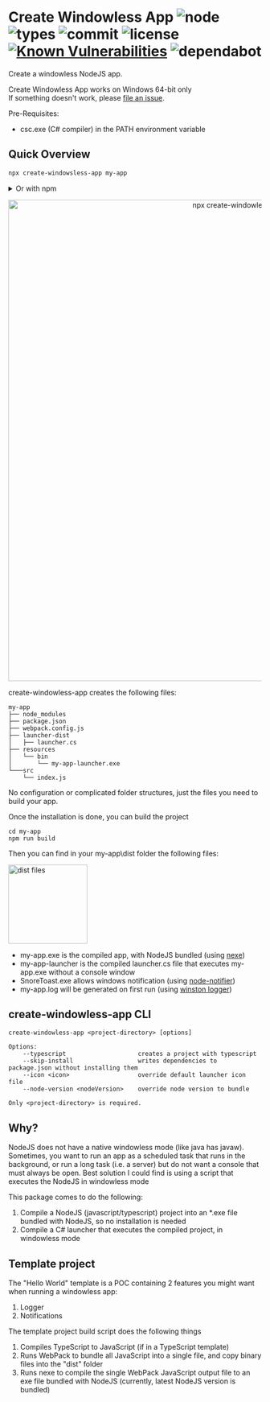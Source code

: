 # Create Windowless App ![node](https://img.shields.io/node/v/create-windowless-app.svg) ![types](https://img.shields.io/npm/types/typescript.svg) ![commit](https://img.shields.io/github/last-commit/yoavain/create-windowless-app.svg) ![license](https://img.shields.io/npm/l/create-windowless-app.svg) [![Known Vulnerabilities](https://snyk.io//test/github/yoavain/create-windowless-app/badge.svg?targetFile=package.json)](https://snyk.io//test/github/yoavain/create-windowless-app?targetFile=package.json) ![dependabot](https://api.dependabot.com/badges/status?host=github&repo=yoavain/create-windowless-app)
Create a windowless NodeJS app.

Create Windowless App works on Windows 64-bit only<br>
If something doesn't work, please [file an issue](https://github.com/yoavain/create-windowless-app/issues/new). 


Pre-Requisites:
* csc.exe (C# compiler) in the PATH environment variable

## Quick Overview

```sh
npx create-windowsless-app my-app
```

<details><summary>Or with npm</summary>
<p>
You can install create-windowsless-app globally:

```sh
npm install -g create-windowsless-app
```

And then you can run:
```
create-windowless-app my-app
```
</p>
</details>

<p align='center'>
<img src='https://raw.githubusercontent.com/yoavain/create-windowless-app/master/resources/docs/usage.gif' width='957' alt='npx create-windowless-app my-app'>
</p>

create-windowless-app creates the following files:
```
my-app
├── node_modules
├── package.json
├── webpack.config.js
├── launcher-dist
│   ├── launcher.cs
├── resources
│   └── bin
│       └── my-app-launcher.exe
└───src
    └── index.js
```

No configuration or complicated folder structures, just the files you need to build your app.<br>

Once the installation is done, you can build the project
```
cd my-app
npm run build
```

Then you can find in your my-app\dist folder the following files:
<p>
<img src='https://raw.githubusercontent.com/yoavain/create-windowless-app/master/resources/docs/dist.png' width='157' alt='dist files'>
</p>

* my-app.exe is the compiled app, with NodeJS bundled (using [nexe](https://github.com/nexe/nexe))
* my-app-launcher is the compiled launcher.cs file that executes my-app.exe without a console window
* SnoreToast.exe allows windows notification (using [node-notifier](https://github.com/mikaelbr/node-notifier))
* my-app.log will be generated on first run (using [winston logger](https://github.com/winstonjs/winston))

## create-windowless-app CLI

```
create-windowless-app <project-directory> [options]

Options:
    --typescript                    creates a project with typescript
    --skip-install                  writes dependencies to package.json without installing them
    --icon <icon>                   override default launcher icon file
    --node-version <nodeVersion>    override node version to bundle

Only <project-directory> is required.
```

## Why?

NodeJS does not have a native windowless mode (like java has javaw).
Sometimes, you want to run an app as a scheduled task that runs in the background, or run a long task (i.e. a server) but do not want a console that must always be open.
Best solution I could find is using a script that executes the NodeJS in windowless mode

This package comes to do the following:
1) Compile a NodeJS (javascript/typescript) project into an *.exe file bundled with NodeJS, so no installation is needed
2) Compile a C# launcher that executes the compiled project, in windowless mode

## Template project

The "Hello World" template is a POC containing 2 features you might want when running a windowless app:
1) Logger
2) Notifications

The template project build script does the following things
1) Compiles TypeScript to JavaScript (if in a TypeScript template)
2) Runs WebPack to bundle all JavaScript into a single file, and copy binary files into the "dist" folder
3) Runs nexe to compile the single WebPack JavaScript output file to an exe file bundled with NodeJS (currently, latest NodeJS version is bundled) 

